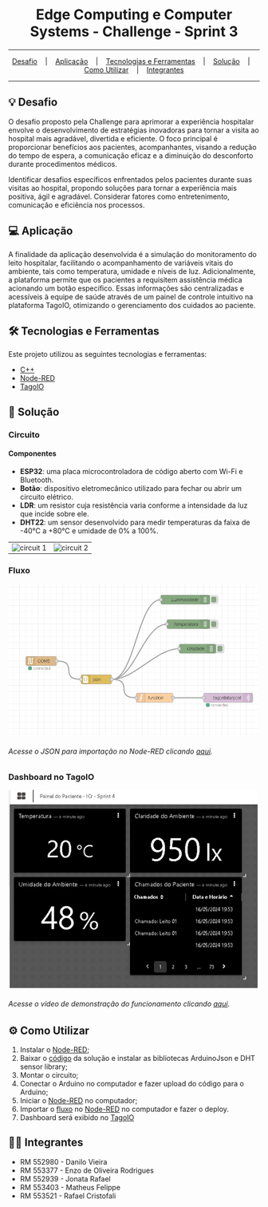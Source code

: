 <h1 align="center">Edge Computing e Computer Systems - Challenge - Sprint 3</h1>

<hr/>

<p align="center">
  <a href="#bulb-Desafio">Desafio</a>
  &nbsp;&nbsp;&nbsp;|&nbsp;&nbsp;&nbsp;
  <a href="#computer-Aplicação">Aplicação</a>
  &nbsp;&nbsp;&nbsp;|&nbsp;&nbsp;&nbsp;
  <a href="#hammer_and_wrench-Tecnologias-e-Ferramentas">Tecnologias e Ferramentas</a>
  &nbsp;&nbsp;&nbsp;|&nbsp;&nbsp;&nbsp;
  <a href="#floppy_disk-Solução">Solução</a>
  &nbsp;&nbsp;&nbsp;|&nbsp;&nbsp;&nbsp;
  <a href="#gear-Como-Utilizar">Como Utilizar</a>
  &nbsp;&nbsp;&nbsp;|&nbsp;&nbsp;&nbsp;
  <a href="#technologist-Integrantes">Integrantes</a>
</p>

<hr/>


## :bulb: Desafio
O desafio proposto pela Challenge para aprimorar a experiência hospitalar envolve o desenvolvimento de estratégias inovadoras para tornar a visita ao hospital mais agradável, divertida e eficiente. O foco principal é proporcionar benefícios aos pacientes, acompanhantes, visando a redução do tempo de espera, a comunicação eficaz e a diminuição do desconforto durante procedimentos médicos.

Identificar desafios específicos enfrentados pelos pacientes durante suas visitas ao hospital, propondo soluções para tornar a experiência mais positiva, ágil e agradável. Considerar fatores como entretenimento, comunicação e eficiência nos processos.

## :computer: Aplicação
A finalidade da aplicação desenvolvida é a simulação do monitoramento do leito hospitalar, facilitando o acompanhamento de variáveis vitais do ambiente, tais como temperatura, umidade e níveis de luz. Adicionalmente, a plataforma permite que os pacientes a requisitem assistência médica acionando um botão específico. Essas informações são centralizadas e acessíveis à equipe de saúde através de um painel de controle intuitivo na plataforma TagoIO, otimizando o gerenciamento dos cuidados ao paciente.

## :hammer_and_wrench: Tecnologias e Ferramentas
Este projeto utilizou as seguintes tecnologias e ferramentas:
* [C++](https://pt.wikipedia.org/wiki/C%2B%2B)
* [Node-RED](https://nodered.org/)
* [TagoIO](https://tago.io/)

## :floppy_disk: Solução
### Circuito
<h4>Componentes</h4>
<ul>
  <li><b>ESP32</b>: uma placa microcontroladora de código aberto com Wi-Fi e Bluetooth.</li>
  <li><b>Botão</b>: dispositivo eletromecânico utilizado para fechar ou abrir um circuito elétrico.</li>
  <li><b>LDR</b>: um resistor cuja resistência varia conforme a intensidade da luz que incide sobre ele.</li>
  <li><b>DHT22</b>: um sensor desenvolvido para medir temperaturas da faixa de -40°C a +80°C e umidade de 0% a 100%.</li>
</ul>

<table>
  <tr>
    <td>
      <img src="https://github.com/Rafafaaa-FIAP/CHL01-arduino-sprint4/blob/main/images/circuit-1.jpg" alt="circuit 1" width="300" />
    </td>
    <td>
      <img src="https://github.com/Rafafaaa-FIAP/CHL01-arduino-sprint4/blob/main/images/circuit-2.jpg" alt="circuit 2" width="300" />
    </td>
</table>
   


### Fluxo
<img src="https://github.com/Rafafaaa-FIAP/CHL01-arduino-sprint4/blob/main/flow.jpg" width="500" />
<h6>Acesse o JSON para importação no Node-RED clicando <a href="https://github.com/danillosales/sprint3-challenge-icr/blob/main/flows.json">aqui</a>.</h6>

### Dashboard no TagoIO
<a href="https://github.com/Rafafaaa-FIAP/CHL01-arduino-sprint4/blob/main/dashboard.jpg" target="blank">
  <img src="https://github.com/Rafafaaa-FIAP/CHL01-arduino-sprint4/blob/main/dashboard.jpg" alt="dashboard" width="500" />
</a>
<h6>Acesse o vídeo de demonstração do funcionamento clicando <a href="https://youtu.be/4yUfXOrdVzQ">aqui</a>.</h6>


## :gear: Como Utilizar

1. Instalar o [Node-RED](https://nodered.org/);
2. Baixar o [código](https://github.com/Rafafaaa-FIAP/CHL01-arduino-sprint4/blob/main/code.ino) da solução e instalar as bibliotecas ArduinoJson e DHT sensor library;
3. Montar o circuito;
4. Conectar o Arduino no computador e fazer upload do código para o Arduino;
5. Iniciar o [Node-RED](https://nodered.org/) no computador;
6. Importar o [fluxo](https://github.com/Rafafaaa-FIAP/CHL01-arduino-sprint4/blob/main/flows.json) no [Node-RED](https://nodered.org/) no computador e fazer o deploy.
7. Dashboard será exibido no [TagoIO](https://tago.io/)

## :technologist: Integrantes
* RM 552980 - Danilo Vieira
* RM 553377 - Enzo de Oliveira Rodrigues
* RM 552939 - Jonata Rafael
* RM 553403 - Matheus Felippe
* RM 553521 - Rafael Cristofali
